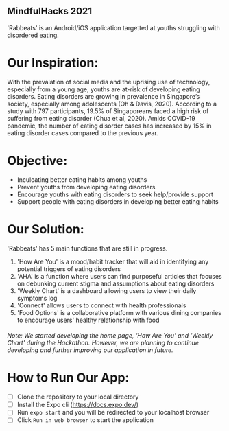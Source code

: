 ## MindfulHacks 2021

'Rabbeats' is an Android/iOS application targetted at youths struggling with disordered eating. 

# Our Inspiration:
With the prevalation of social media and the uprising use of technology, especially from a young age, youths are at-risk of developing eating disorders. Eating disorders are growing in prevalence in Singapore’s society, especially among adolescents (Oh & Davis, 2020). According to a study with 797 participants, 19.5% of Singaporeans faced a high risk of suffering from eating disorder (Chua et al, 2020). Amids COVID-19 pandemic, the number of eating disorder cases has increased by 15% in eating disorder cases compared to the previous year.

# Objective:
- Inculcating better eating habits among youths
- Prevent youths from developing eating disorders
- Encourage youths with eating disorders to seek help/provide support
- Support people with eating disorders in developing better eating habits 

# Our Solution:
'Rabbeats' has 5 main functions that are still in progress. 
1. 'How Are You' is a mood/habit tracker that will aid in identifying any potential triggers of eating disorders
2. 'AHA' is a function where users can find purposeful articles that focuses on debunking current stigma and assumptions about eating disorders
3. 'Weekly Chart' is a dashboard allowing users to view their daily symptoms log
4. 'Connect' allows users to connect with health professionals
5. 'Food Options' is a collaborative platform with various dining companies to encourage users' healthy relationship with food

###### Note: We started developing the home page, 'How Are You' and 'Weekly Chart' during the Hackathon. However, we are planning to continue developing and further improving our application in future.

# How to Run Our App:
- [ ] Clone the repository to your local directory
- [ ] Install the Expo cli (https://docs.expo.dev/)
- [ ] Run `expo start` and you will be redirected to your localhost browser
- [ ] Click `Run in web browser` to start the application
